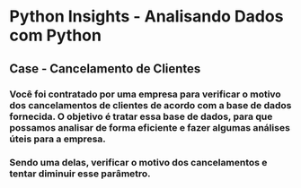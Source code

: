 # Python Insights - Analisando Dados com Python

## Case - Cancelamento de Clientes
### Você foi contratado por uma empresa para verificar o motivo dos cancelamentos de clientes de acordo com a base de dados fornecida. O objetivo é tratar essa base de dados, para que possamos analisar de forma eficiente e fazer algumas análises úteis para a empresa.
### Sendo uma delas, verificar o motivo dos cancelamentos e tentar diminuir esse parâmetro.

